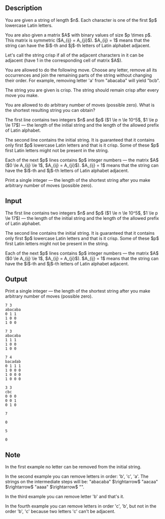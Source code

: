 ## Description

<div><p>You are given a string of length $n$. Each character is one of the first $p$ lowercase Latin letters.</p><p>You are also given a matrix $A$ with binary values of size $p \times p$. This matrix is symmetric ($A_{ij} = A_{ji}$). $A_{ij} = 1$ means that the string can have the $i$-th and $j$-th letters of Latin alphabet adjacent.</p><p>Let's call the string <span class="tex-font-style-it">crisp</span> if <span class="tex-font-style-bf">all of the adjacent characters</span> in it can be adjacent (have 1 in the corresponding cell of matrix $A$).</p><p>You are allowed to do the following move. Choose any letter, remove <span class="tex-font-style-bf">all its occurrences</span> and join the remaining parts of the string without changing their order. For example, removing letter 'a' from "abacaba" will yield "bcb".</p><p>The string you are given is <span class="tex-font-style-it">crisp</span>. The string should remain <span class="tex-font-style-it">crisp</span> <span class="tex-font-style-bf">after every move you make</span>.</p><p>You are allowed to do arbitrary number of moves (possible zero). What is the shortest resulting string you can obtain?</p></div><div class="input-specification"><p>The first line contains two integers $n$ and $p$ ($1 \le n \le 10^5$, $1 \le p \le 17$) — the length of the initial string and the length of the allowed prefix of Latin alphabet.</p><p>The second line contains the initial string. It is guaranteed that it contains only first $p$ lowercase Latin letters and that is it <span class="tex-font-style-it">crisp</span>. Some of these $p$ first Latin letters might not be present in the string.</p><p>Each of the next $p$ lines contains $p$ integer numbers — the matrix $A$ ($0 \le A_{ij} \le 1$, $A_{ij} = A_{ji}$). $A_{ij} = 1$ means that the string can have the $i$-th and $j$-th letters of Latin alphabet adjacent.</p></div><div class="output-specification"><p>Print a single integer — the length of the shortest string after you make arbitrary number of moves (possible zero).</p></div>

## Input

<p>The first line contains two integers $n$ and $p$ ($1 \le n \le 10^5$, $1 \le p \le 17$) — the length of the initial string and the length of the allowed prefix of Latin alphabet.</p><p>The second line contains the initial string. It is guaranteed that it contains only first $p$ lowercase Latin letters and that is it <span class="tex-font-style-it">crisp</span>. Some of these $p$ first Latin letters might not be present in the string.</p><p>Each of the next $p$ lines contains $p$ integer numbers — the matrix $A$ ($0 \le A_{ij} \le 1$, $A_{ij} = A_{ji}$). $A_{ij} = 1$ means that the string can have the $i$-th and $j$-th letters of Latin alphabet adjacent.</p>

## Output

<p>Print a single integer — the length of the shortest string after you make arbitrary number of moves (possible zero).</p>





```input1
7 3
abacaba
0 1 1
1 0 0
1 0 0
```




```input2
7 3
abacaba
1 1 1
1 0 0
1 0 0
```




```input3
7 4
bacadab
0 1 1 1
1 0 0 0
1 0 0 0
1 0 0 0
```




```input4
3 3
cbc
0 0 0
0 0 1
0 1 0
```




```output1
7
```




```output2
0
```




```output3
5
```




```output4
0
```



## Note

<p>In the first example no letter can be removed from the initial string.</p><p>In the second example you can remove letters in order: 'b', 'c', 'a'. The strings on the intermediate steps will be: "abacaba" $\rightarrow$ "aacaa" $\rightarrow$ "aaaa" $\rightarrow$ "".</p><p>In the third example you can remove letter 'b' and that's it.</p><p>In the fourth example you can remove letters in order 'c', 'b', but not in the order 'b', 'c' because two letters 'c' can't be adjacent.</p>

